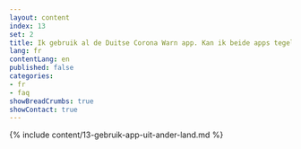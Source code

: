 ```yaml
---
layout: content
index: 13
set: 2
title: Ik gebruik al de Duitse Corona Warn app. Kan ik beide apps tegelijkertijd gebruiken?
lang: fr
contentLang: en
published: false
categories:
- fr
- faq
showBreadCrumbs: true
showContact: true
---
```

{% include content/13-gebruik-app-uit-ander-land.md %}
